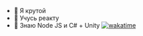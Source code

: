 - 👀 Я крутой
- 🌱 Учусь реакту
- 💞️ Знаю Node JS и C# + Unity
[![wakatime](https://wakatime.com/badge/user/050e9fd9-87b4-47e3-a827-eda8b2bde1a6.svg)](https://wakatime.com/@050e9fd9-87b4-47e3-a827-eda8b2bde1a6)
